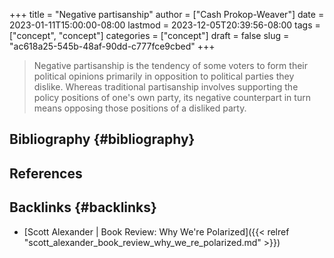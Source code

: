 +++
title = "Negative partisanship"
author = ["Cash Prokop-Weaver"]
date = 2023-01-11T15:00:00-08:00
lastmod = 2023-12-05T20:39:56-08:00
tags = ["concept", "concept"]
categories = ["concept"]
draft = false
slug = "ac618a25-545b-48af-90dd-c777fce9cbed"
+++

> Negative partisanship is the tendency of some voters to form their political opinions primarily in opposition to political parties they dislike. Whereas traditional partisanship involves supporting the policy positions of one's own party, its negative counterpart in turn means opposing those positions of a disliked party.


## Bibliography {#bibliography}

## References

<style>.csl-entry{text-indent: -1.5em; margin-left: 1.5em;}</style><div class="csl-bib-body">
</div>


## Backlinks {#backlinks}

-   [Scott Alexander | Book Review: Why We're Polarized]({{< relref "scott_alexander_book_review_why_we_re_polarized.md" >}})
